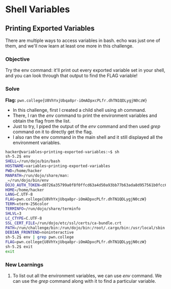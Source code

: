 # Shell Variables

## Printing Exported Variables
There are multiple ways to access variables in bash. echo was just one of them, and we'll now learn at least one more in this challenge.

### Objective 
Try the env command: it'll print out every exported variable set in your shell, and you can look through that output to find the FLAG variable!

### Solve
**Flag:** `pwn.college{U8VhYxjUbqa8pr-iOmADpxcPLfr.dhTN1QDLygjN0czW}`

- In this challenge, first I created a child shell using *sh* command.
- There, I ran the *env* command to print the environment variables and obtain the flag from the list.
- Just to try, I piped the output of the *env* command and then used *grep* command on it to directly get the flag.
- I also ran the env command in the main shell and it still displayed all the environment variables.

```bash
hacker@variables~printing-exported-variables:~$ sh
sh-5.2$ env
SHELL=/run/dojo/bin/bash
HOSTNAME=variables~printing-exported-variables
PWD=/home/hacker
MANPATH=/run/dojo/share/man:
_=/run/dojo/bin/env
DOJO_AUTH_TOKEN=d0726a35799a0f8f0ffcd63a4d50a93bb77b63ada8d957561b0fcc63d35cb2f6
HOME=/home/hacker
LANG=C.UTF-8
FLAG=pwn.college{U8VhYxjUbqa8pr-iOmADpxcPLfr.dhTN1QDLygjN0czW}
TERM=xterm-256color
TERMINFO=/run/dojo/share/terminfo
SHLVL=3
LC_CTYPE=C.UTF-8
SSL_CERT_FILE=/run/dojo/etc/ssl/certs/ca-bundle.crt
PATH=/run/challenge/bin:/run/dojo/bin:/root/.cargo/bin:/usr/local/sbin:/usr/local/bin:/usr/sbin:/usr/bin:/sbin:/bin
DEBIAN_FRONTEND=noninteractive
sh-5.2$ env | grep pwn.college
FLAG=pwn.college{U8VhYxjUbqa8pr-iOmADpxcPLfr.dhTN1QDLygjN0czW}
sh-5.2$ exit
exit
```

### New Learnings
1. To list out all the environment variables, we can use *env* command. We can use the *grep* command along with it to find a particular variable.